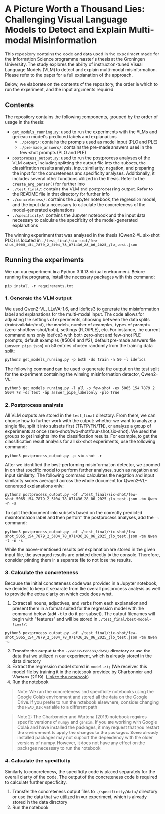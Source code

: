 # A Picture Worth a Thousand Lies: Challenging Visual Language Models to Detect and Explain Multi-modal Misinformation

This repository contains the code and data used in the experiment made for the Information Science programme master's thesis at the Groningen University. The study explores the ability of instruction-tuned Visual Language Models (VLM) to detect and explain multi-modal misinformation. Please refer to the paper for a full explanation of the approach.

Below, we elaborate on the contents of the repository, the order in which to run the experiment, and the input arguments required. 

## Contents

The repository contains the following components, grouped by the order of usage in the thesis:
- `get_models_running.py`: used to run the experiments with the VLMs and get each model's predicted labels and explanations
  - `./prompt/`: contains the prompts used as model input (PLO and PLE)
  - `./pre-made_answers/`: contains the pre-made answers used in the few-shot prompts (PLO and PLE)
- `postprocess_output.py`: used to run the postprocess analyses of the VLM output, including splitting the output file into the subsets, the classification results analysis, input similarity, negation, and preparing the input for the concreteness and specificity analyses. Additionally, it includes several other functions utilized in the thesis. Refer to the `create_arg_parser()` for further info
- `./test_final/`: contains the VLM and postprocessing output. Refer to the README file in that directory for further info
- `./concreteness/`: contains the Jupyter notebook, the regression model, and the input data necessary to calculate the concreteness of the model-generated explanations
- `./specificity/`: contains the Jupyter notebook and the input data necessary to calculate the specificity of the model-generated explanations

The winning experiment that was analysed in the thesis (Qwen2-VL six-shot PLO) is located in `./test_final/six-shot/few-shot_5065_154_7879_2_5004_78_071436_28_06_2025_plo_test.json`

## Running the experiments

We ran our experiment in a Python 3.11.13 virtual environment. Before running the programs, install the necessary packages with this command:

```
pip install -r requirements.txt
```
### 1. Generate the VLM output

We used Qwen2-VL, LLaVA-1.6, and Idefics3 to generate the misinformation label and explanations for the multi-modal input. The code allows for adjusting the settings of experiments, choosing between the data splits (train/validate/test), the models, number of examples, types of prompts (zero-shot/few-shot/both), settings (PLO/PLE), etc. For instance, the current command runs only Idefics3 with both zero-shot and few-shot PLE prompts, default examples (#5004 and #2), default pre-made answers file (`answer_pipe.json`) on 50 entries chosen randomly from the training data split:

```
python3 get_models_running.py -p both -ds train -n 50 -l idefics
```
The following command can be used to generate the output on the test split for the experiment containing the winning misinformation detector, Qwen2-VL: 

```
python3 get_models_running.py -l all -p few-shot -ex 5065 154 7879 2 5004 78 -ds test -ap answer_pipe_labelonly -plo True
```
### 2. Postprocess analysis

All VLM outputs are stored in the `test_final` directory. From there, we can choose how to further work with the output: whether we want to analyze a single file, split it into subsets first (TP/FP/FN/TN), or analyze a group of experiments at once (zero-shot/two-shot/four-shot/six-shot). We used the groups to get insights into the classification results. For example, to get the classification result analysis for all six-shot experiments, use the following command:

```
python3 postprocess_output.py -p six-shot -r
```
After we identified the best-performing misinformation detector, we zoomed in on that specific model to perform further analyses, such as negation and input similarity. The following command calculates the negation and input similarity scores averaged across the whole document for Qwen2-VL-generated explanations only: 
```
python3 postprocess_output.py -of ./test_final/six-shot/few-shot_5065_154_7879_2_5004_78_071436_28_06_2025_plo_test.json -tm Qwen -n -s
```
To split the document into subsets based on the correctly predicted misinformation label and then perform the postprocess analyses, add the `-t` command: 
```
python3 postprocess_output.py -of ./test_final/six-shot/few-shot_5065_154_7879_2_5004_78_071436_28_06_2025_plo_test.json -tm Qwen -t -n -s
```
While the above-mentioned results per explanation are stored in the given input file, the averaged results are printed directly to the console. Therefore, consider printing them in a separate file to not lose the results. 

### 3. Calculate the concreteness
Because the initial concreteness code was provided in a Jupyter notebook, we decided to keep it separate from the overall postprocess analysis as well to provide the extra clarity on which code does what. 
1. Extract all nouns, adjectives, and verbs from each explanation and present them in a format suited for the regression model with the command below (add `-t` to do it per subset). The output filenames will begin with "features" and will be stored in `./test_final/best-model-final/`:
```
python3 postprocess_output.py -of ./test_final/six-shot/few-shot_5065_154_7879_2_5004_78_071436_28_06_2025_plo_test.json -tm Qwen -c
```
2. Transfer the output to the `./concreteness/data/` directory or use the data that we utilized in our experiment, which is already stored in the data directory
3. Extract the regression model stored in `model.zip` (We received this model file by training it in the notebook provided by Charbonnier and Wartena (2019). [Link to the notebook](https://colab.research.google.com/drive/14341vvHfrEX1W-JTUlUKKNatfkI8aH_W?usp=sharing))
4. Run the notebook
> Note: We ran the concreteness and specificity notebooks using the Google Colab environment and stored all the data on the Google Drive. If you prefer to run the notebook elsewhere, consider changing the `HEAD_DIR` variable to a different path

> Note 2: The Charbonnier and Wartena (2019) notebook requires specific versions of `numpy` and `gensim`. If you are working with Google Colab and have installed the packages, it may request that you restart the environment to apply the changes to the packages. Some already installed packages may not support the dependency with the older versions of numpy. However, it does not have any effect on the packages necessary to run the notebook

### 4. Calculate the specificity
Similarly to concreteness, the specificity code is placed separately for the overall clarity of the code. The output of the concreteness code is required to calculate further specificity. 
1. Transfer the concreteness output files to `./specificity/data/` directory or use the data that we utilized in our experiment, which is already stored in the data directory
2. Run the notebook

